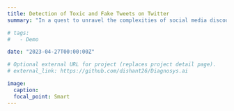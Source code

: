 ```yaml
---
title: Detection of Toxic and Fake Tweets on Twitter
summary: "In a quest to unravel the complexities of social media discourse, I embarked on an in-depth tweet analysis journey, employing BeautifulSoup to extract valuable insights from the vast ocean of tweets. Delving deeper, I harnessed the power of artificial intelligence, implementing an LSTM-based model tailored for detecting fake tweets and a CNN-based model adept at identifying toxic content. These models served as robust tools in combating misinformation and fostering a healthier online environment. Furthermore, to democratize access to this analysis, I developed a user-friendly Chrome Extension dedicated to fake tweet detection analysis. This extension empowered users to scrutinize tweets with ease, promoting critical thinking and digital literacy in the age of information overload."

# tags:
#   - Demo

date: "2023-04-27T00:00:00Z"

# Optional external URL for project (replaces project detail page).
# external_link: https://github.com/dishant26/Diagnosys.ai

image:
  caption:
  focal_point: Smart
---
```

